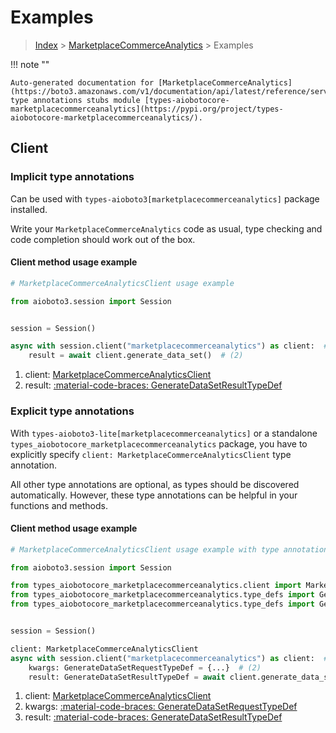 # Examples

> [Index](../README.md) > [MarketplaceCommerceAnalytics](./README.md) > Examples

!!! note ""

    Auto-generated documentation for [MarketplaceCommerceAnalytics](https://boto3.amazonaws.com/v1/documentation/api/latest/reference/services/marketplacecommerceanalytics.html#marketplacecommerceanalytics)
    type annotations stubs module [types-aiobotocore-marketplacecommerceanalytics](https://pypi.org/project/types-aiobotocore-marketplacecommerceanalytics/).

## Client

### Implicit type annotations

Can be used with `types-aioboto3[marketplacecommerceanalytics]` package installed.

Write your `MarketplaceCommerceAnalytics` code as usual,
type checking and code completion should work out of the box.



#### Client method usage example

```python
# MarketplaceCommerceAnalyticsClient usage example

from aioboto3.session import Session


session = Session()

async with session.client("marketplacecommerceanalytics") as client:  # (1)
    result = await client.generate_data_set()  # (2)
```

1. client: [MarketplaceCommerceAnalyticsClient](./client.md)
2. result: [:material-code-braces: GenerateDataSetResultTypeDef](./type_defs.md#generatedatasetresulttypedef)






### Explicit type annotations

With `types-aioboto3-lite[marketplacecommerceanalytics]`
or a standalone `types_aiobotocore_marketplacecommerceanalytics` package, you have to explicitly specify
`client: MarketplaceCommerceAnalyticsClient` type annotation.

All other type annotations are optional, as types should be discovered automatically.
However, these type annotations can be helpful in your functions and methods.


#### Client method usage example

```python
# MarketplaceCommerceAnalyticsClient usage example with type annotations

from aioboto3.session import Session

from types_aiobotocore_marketplacecommerceanalytics.client import MarketplaceCommerceAnalyticsClient
from types_aiobotocore_marketplacecommerceanalytics.type_defs import GenerateDataSetResultTypeDef
from types_aiobotocore_marketplacecommerceanalytics.type_defs import GenerateDataSetRequestTypeDef


session = Session()

client: MarketplaceCommerceAnalyticsClient
async with session.client("marketplacecommerceanalytics") as client:  # (1)
    kwargs: GenerateDataSetRequestTypeDef = {...}  # (2)
    result: GenerateDataSetResultTypeDef = await client.generate_data_set(**kwargs)  # (3)
```

1. client: [MarketplaceCommerceAnalyticsClient](./client.md)
2. kwargs: [:material-code-braces: GenerateDataSetRequestTypeDef](./type_defs.md#generatedatasetrequesttypedef)
3. result: [:material-code-braces: GenerateDataSetResultTypeDef](./type_defs.md#generatedatasetresulttypedef)






